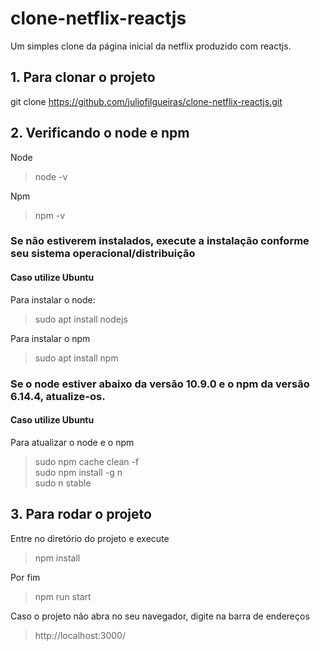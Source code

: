 # clone-netflix-reactjs

Um simples clone da página inicial da netflix produzido com reactjs.

<h2>1. Para clonar o projeto</h2>

git clone https://github.com/juliofilgueiras/clone-netflix-reactjs.git

<h2>2. Verificando o node e npm</h2>

Node
> node -v

Npm
> npm  -v

<h3> Se não estiverem instalados, execute a instalação conforme seu sistema operacional/distribuição </h3>

<h4>Caso utilize Ubuntu</h4>
  
Para instalar o node:
> sudo apt install nodejs

Para instalar o npm 
> sudo apt install npm 

<h3> Se o node estiver abaixo da versão 10.9.0 e o npm da versão 6.14.4, atualize-os. </h3>

<h4>Caso utilize Ubuntu</h4>

Para atualizar o node e o npm
> sudo npm cache clean -f <br>
> sudo npm install -g n <br>
> sudo n stable

<h2>3. Para rodar o projeto</h2>

Entre no diretório do projeto e execute
> npm install

Por fim
> npm run start

Caso o projeto não abra no seu navegador, digite na barra de endereços
> http://localhost:3000/
